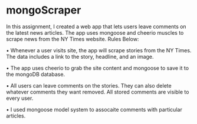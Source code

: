 # mongoScraper

In this assignment, I created a web app that lets users leave comments on the latest news articles. The app uses mongoose and cheerio muscles to scrape news from the NY Times website. Rules Below:

• Whenever a user visits site, the app will scrape stories from the NY Times. The data includes a link to the story,         headline, and an image.

• The app uses cheerio to grab the site content and mongoose to save it to the mongoDB database.

• All users can leave comments on the stories. They can also delete whatever comments they want removed. All stored comments     are visible to every user. 

• I used mongoose model system to assocaite comments with particular articles. 

